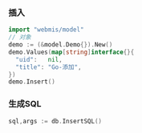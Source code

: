### 插入
```go
import "webmis/model"
// 对象
demo := (&model.Demo{}).New()
demo.Values(map[string]interface{}{
  "uid":   nil,
  "title": "Go-添加",
})
demo.Insert()
```

### 生成SQL
```go
sql,args := db.InsertSQL()
```